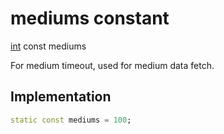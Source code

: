 


# mediums constant







[int](https://api.flutter.dev/flutter/dart-core/int-class.html) const mediums
  




<p>For medium timeout, used for medium data fetch.</p>



## Implementation

```dart
static const mediums = 100;
```








